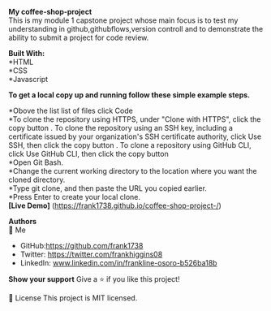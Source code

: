 **My coffee-shop-project** <br>
This is my module 1 capstone project whose main focus is to test my understanding in github,githubflows,version controll and to demonstrate the ability to submit a project for code review.

**Built With:**</br>
*HTML</br>
*CSS</br>
*Javascript

**To get a local copy up and running follow these simple example steps.**

*Obove the list list of files click Code</br>
*To clone the repository using HTTPS, under "Clone with HTTPS", click the copy button . To clone the repository using an SSH key, including a certificate issued by your organization's SSH certificate authority, click Use SSH, then click the copy button . To clone a repository using GitHub CLI, click Use GitHub CLI, then click the copy button</br>
*Open Git Bash.</br>
*Change the current working directory to the location where you want the cloned directory.</br>
*Type git clone, and then paste the URL you copied earlier.</br>
*Press Enter to create your local clone.</br>
**[Live Demo]** (https://frank1738.github.io/coffee-shop-project-/)

**Authors** <br>
👤 Me
* GitHub:https://github.com/frank1738
* Twitter: https://twitter.com/frankhiggins08
* LinkedIn: www.linkedin.com/in/frankline-osoro-b526ba18b

**Show your support**
Give a ⭐ if you like this project!


📝 License
This project is MIT licensed.
